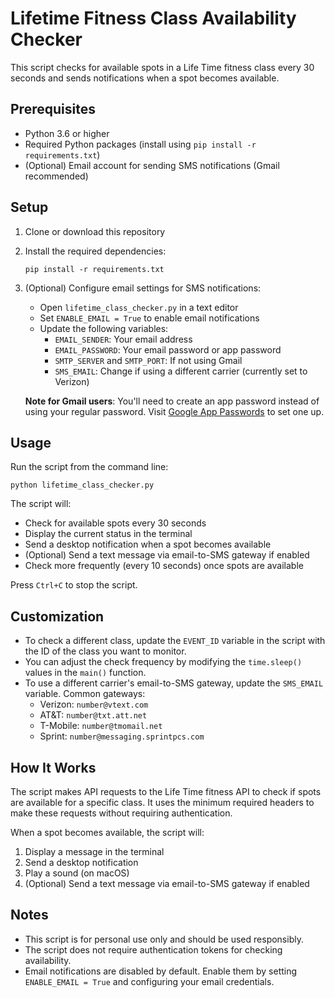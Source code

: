 # Lifetime Fitness Class Availability Checker

This script checks for available spots in a Life Time fitness class every 30 seconds and sends notifications when a spot becomes available.

## Prerequisites

- Python 3.6 or higher
- Required Python packages (install using `pip install -r requirements.txt`)
- (Optional) Email account for sending SMS notifications (Gmail recommended)

## Setup

1. Clone or download this repository
2. Install the required dependencies:
   ```
   pip install -r requirements.txt
   ```
3. (Optional) Configure email settings for SMS notifications:

   - Open `lifetime_class_checker.py` in a text editor
   - Set `ENABLE_EMAIL = True` to enable email notifications
   - Update the following variables:
     - `EMAIL_SENDER`: Your email address
     - `EMAIL_PASSWORD`: Your email password or app password
     - `SMTP_SERVER` and `SMTP_PORT`: If not using Gmail
     - `SMS_EMAIL`: Change if using a different carrier (currently set to Verizon)

   **Note for Gmail users**: You'll need to create an app password instead of using your regular password. Visit [Google App Passwords](https://myaccount.google.com/apppasswords) to set one up.

## Usage

Run the script from the command line:

```
python lifetime_class_checker.py
```

The script will:

- Check for available spots every 30 seconds
- Display the current status in the terminal
- Send a desktop notification when a spot becomes available
- (Optional) Send a text message via email-to-SMS gateway if enabled
- Check more frequently (every 10 seconds) once spots are available

Press `Ctrl+C` to stop the script.

## Customization

- To check a different class, update the `EVENT_ID` variable in the script with the ID of the class you want to monitor.
- You can adjust the check frequency by modifying the `time.sleep()` values in the `main()` function.
- To use a different carrier's email-to-SMS gateway, update the `SMS_EMAIL` variable. Common gateways:
  - Verizon: `number@vtext.com`
  - AT&T: `number@txt.att.net`
  - T-Mobile: `number@tmomail.net`
  - Sprint: `number@messaging.sprintpcs.com`

## How It Works

The script makes API requests to the Life Time fitness API to check if spots are available for a specific class. It uses the minimum required headers to make these requests without requiring authentication.

When a spot becomes available, the script will:

1. Display a message in the terminal
2. Send a desktop notification
3. Play a sound (on macOS)
4. (Optional) Send a text message via email-to-SMS gateway if enabled

## Notes

- This script is for personal use only and should be used responsibly.
- The script does not require authentication tokens for checking availability.
- Email notifications are disabled by default. Enable them by setting `ENABLE_EMAIL = True` and configuring your email credentials.

